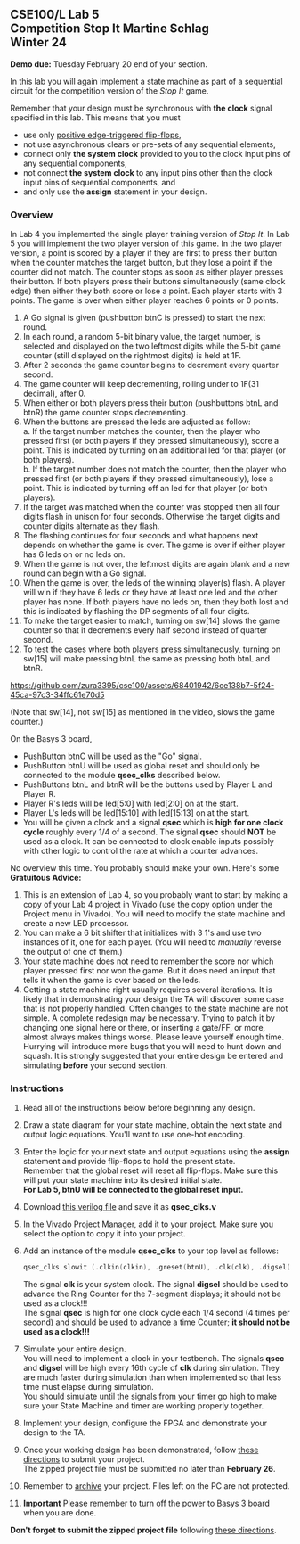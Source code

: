 CSE100/L Lab 5  
Competition Stop It
Martine Schlag  
Winter 24  
--------------------------------------------------------

**Demo due:** Tuesday February 20 end of your section.

In this lab you will again implement a state machine as part of a sequential circuit for the competition version of the _Stop It_ game.

Remember that your design must be synchronous with **the clock** signal specified in this lab. This means that you must

*   use only [positive edge-triggered flip-flops](https://classes.soe.ucsc.edu/cse100/Winter24/lab/FDRE/FDRE.html),
*   not use asynchronous clears or pre-sets of any sequential elements,
*   connect only **the system clock** provided to you to the clock input pins of any sequential components,
*   not connect **the system clock** to any input pins other than the clock input pins of sequential components, and
*   and only use the **assign** statement in your design.

### Overview

In Lab 4 you implemented the single player training version of _Stop It_. In Lab 5 you will implement the two player version of this game. In the two player version, a point is scored by a player if they are first to press their button when the counter matches the target button, but they lose a point if the counter did not match. The counter stops as soon as either player presses their button. If both players press their buttons simultaneously (same clock edge) then either they both score or lose a point. Each player starts with 3 points. The game is over when either player reaches 6 points or 0 points.

1.  A Go signal is given (pushbutton btnC is pressed) to start the next round.
2.  In each round, a random 5-bit binary value, the target number, is selected and displayed on the two leftmost digits while the 5-bit game counter (still displayed on the rightmost digits) is held at 1F.
3.  After 2 seconds the game counter begins to decrement every quarter second.
4.  The game counter will keep decrementing, rolling under to 1F(31 decimal), after 0.
5.  When either or both players press their button (pushbuttons btnL and btnR) the game counter stops decrementing.
6.  When the buttons are pressed the leds are adjusted as follow:  
        a.  If the target number matches the counter, then the player who pressed first (or both players if they pressed simultaneously), score a point. This is indicated by turning on an additional led for that player (or both players).  
        b.  If the target number does not match the counter, then the player who pressed first (or both players if they pressed simultaneously), lose a point. This is indicated by turning off an led for that player (or both players).
7.  If the target was matched when the counter was stopped then all four digits flash in unison for four seconds. Otherwise the target digits and counter digits alternate as they flash.
8.  The flashing continues for four seconds and what happens next depends on whether the game is over. The game is over if either player has 6 leds on or no leds on.
9.  When the game is not over, the leftmost digits are again blank and a new round can begin with a Go signal.
10.  When the game is over, the leds of the winning player(s) flash. A player will win if they have 6 leds or they have at least one led and the other player has none. If both players have no leds on, then they both lost and this is indicated by flashing the DP segments of all four digits.
11.  To make the target easier to match, turning on sw[14] slows the game counter so that it decrements every half second instead of quarter second.
12.  To test the cases where both players press simultaneously, turning on sw[15] will make pressing btnL the same as pressing both btnL and btnR.

https://github.com/zura3395/cse100/assets/68401942/6ce138b7-5f24-45ca-97c3-34ffc61e70d5

(Note that sw[14], not sw[15] as mentioned in the video, slows the game counter.)

On the Basys 3 board,

*   PushButton btnC will be used as the "Go" signal.
*   PushButton btnU will be used as global reset and should only be connected to the module **qsec_clks** described below.
*   PushButtons btnL and btnR will be the buttons used by Player L and Player R.
*   Player R's leds will be led[5:0] with led[2:0] on at the start.
*   Player L's leds will be led[15:10] with led[15:13] on at the start.
*   You will be given a clock and a signal **qsec** which is **high for one clock cycle** roughly every 1/4 of a second. The signal **qsec** should **NOT** be used as a clock. It can be connected to clock enable inputs possibly with other logic to control the rate at which a counter advances.

No overview this time. You probably should make your own. Here's some **Gratuitous Advice:**

1.  This is an extension of Lab 4, so you probably want to start by making a copy of your Lab 4 project in Vivado (use the copy option under the Project menu in Vivado). You will need to modify the state machine and create a new LED processor.
2.  You can make a 6 bit shifter that initializes with 3 1's and use two instances of it, one for each player. (You will need to _manually_ reverse the output of one of them.)
3.  Your state machine does not need to remember the score nor which player pressed first nor won the game. But it does need an input that tells it when the game is over based on the leds.
4.  Getting a state machine right usually requires several iterations. It is likely that in demonstrating your design the TA will discover some case that is not properly handled. Often changes to the state machine are not simple. A complete redesign may be necessary. Trying to patch it by changing one signal here or there, or inserting a gate/FF, or more, almost always makes things worse. Please leave yourself enough time. Hurrying will introduce more bugs that you will need to hunt down and squash. It is strongly suggested that your entire design be entered and simulating **before** your second section.

### Instructions

1.  Read all of the instructions below before beginning any design.
    
2.  Draw a state diagram for your state machine, obtain the next state and output logic equations. You'll want to use one-hot encoding.
    
3.  Enter the logic for your next state and output equations using the **assign** statement and provide flip-flops to hold the present state.  
    Remember that the global reset will reset all flip-flops. Make sure this will put your state machine into its desired initial state.  
    **For Lab 5, btnU will be connected to the global reset input.**
    
4.  Download [this verilog file](qsec_clks.v) and save it as **qsec\_clks.v**
    
5.  In the Vivado Project Manager, add it to your project. Make sure you select the option to copy it into your project.
    
6.  Add an instance of the module **qsec\_clks** to your top level as follows:  
    
    ```verilog
    qsec_clks slowit (.clkin(clkin), .greset(btnU), .clk(clk), .digsel(digsel), .qsec(qsec));
    ```
    
    The signal **clk** is your system clock. The signal **digsel** should be used to advance the Ring Counter for the 7-segment displays; it should not be used as a clock!!!  
    The signal **qsec** is high for one clock cycle each 1/4 second (4 times per second) and should be used to advance a time Counter; **it should not be used as a clock!!!**
    
7.  Simulate your entire design.  
    You will need to implement a clock in your testbench. The signals **qsec** and **digsel** will be high every 16th cycle of **clk** during simulation. They are much faster during simulation than when implemented so that less time must elapse during simulation.  
    You should simulate until the signals from your timer go high to make sure your State Machine and timer are working properly together.
    
8.  Implement your design, configure the FPGA and demonstrate your design to the TA.
    
9.  Once your working design has been demonstrated, follow [these directions](https://classes.soe.ucsc.edu/cse100/Winter24/lab/submit.html) to submit your project.  
    The zipped project file must be submitted no later than **February 26**.
    
10.  Remember to [archive](https://classes.soe.ucsc.edu/cse100/Winter24/lab/archive/archive.html) your project. Files left on the PC are not protected.
    
11.  **Important** Please remember to turn off the power to Basys 3 board when you are done.

**Don't forget to submit the zipped project file** following [these directions](https://classes.soe.ucsc.edu/cse100/Winter24/lab/submit.html).
